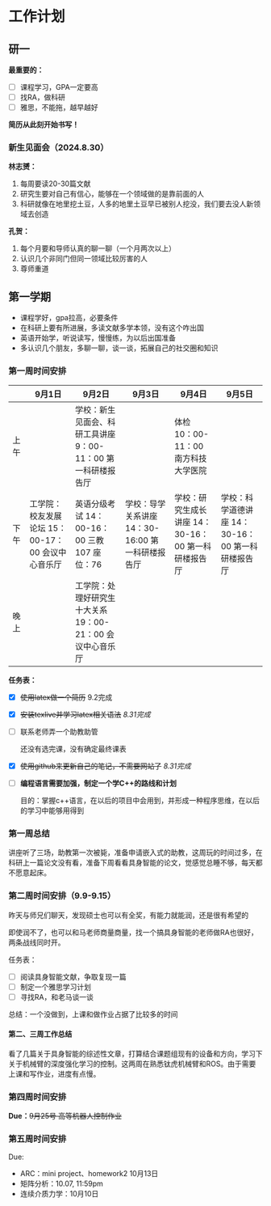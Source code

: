 # 工作计划

## 研一

**最重要的：**

- [ ] 课程学习，GPA一定要高
- [ ] 找RA，做科研
- [ ] 雅思，不能拖，越早越好

**简历从此刻开始书写！**

### 新生见面会（2024.8.30）

**林志赟：**

1. 每周要读20-30篇文献
2. 研究生要对自己有信心，能够在一个领域做的是靠前面的人
2. 科研就像在地里挖土豆，人多的地里土豆早已被别人挖没，我们要去没人新领域去创造

**孔贺：**

1. 每个月要和导师认真的聊一聊（一个月两次以上）
2. 认识几个非同门但同一领域比较厉害的人
3. 尊师重道

## 第一学期

- 课程学好，gpa拉高，必要条件
- 在科研上要有所进展，多读文献多学本领，没有这个咋出国
- 英语开始学，听说读写，慢慢练，为以后出国准备
- 多认识几个朋友，多聊一聊，谈一谈，拓展自己的社交圈和知识

### 第一周时间安排

|      | 9月1日                                                    | 9月2日                                                       | 9月3日                                                   | 9月4日                                                      | 9月5日                                                    |
| ---- | --------------------------------------------------------- | ------------------------------------------------------------ | -------------------------------------------------------- | ----------------------------------------------------------- | --------------------------------------------------------- |
| 上午 |                                                           | 学校：新生见面会、科研工具讲座     9：00-11：00     第一科研楼报告厅 |                                                          | 体检<br />10：00-11：00<br />南方科技大学医院               |                                                           |
| 下午 | 工学院：校友发展论坛     15：00-17：00     会议中心音乐厅 | 英语分级考试     14：00-16：00     三教107 座位：76          | 学校：导学关系讲座     14：30-16:00     第一科研楼报告厅 | 学校：研究生成长讲座     14：30-16：00     第一科研楼报告厅 | 学校：科学道德讲座     14：30-16：00     第一科研楼报告厅 |
| 晚上 |                                                           | 工学院：处理好研究生十大关系     19：00-21：00     会议中心音乐厅 |                                                          |                                                             |                                                           |

**任务表：**

- [x] ~~使用latex做一个简历~~ 9.2完成

- [x] ~~安装texlive并学习latex相关语法~~ *8.31完成*

- [ ] 联系老师弄一个助教助管

  还没有选完课，没有确定最终课表

- [x] ~~使用github来更新自己的笔记，不需要网站了~~ *8.31完成*

- [ ] **编程语言需要加强，制定一个学C++的路线和计划**

  目的：掌握c++语言，在以后的项目中会用到，并形成一种程序思维，在以后的学习中能够用得到

### 第一周总结

讲座听了三场，助教第一次被毙，准备申请嵌入式的助教，这周玩的时间过多，在科研上一篇论文没有看，准备下周看看具身智能的论文，觉感觉总睡不够，每天都不愿意起床。

### 第二周时间安排（9.9-9.15）

昨天与师兄们聊天，发现硕士也可以有全奖，有能力就能润，还是很有希望的

即使润不了，也可以和马老师商量商量，找一个搞具身智能的老师做RA也很好，两条战线同时开。

任务表：

- [ ] 阅读具身智能文献，争取复现一篇
- [ ] 制定一个雅思学习计划
- [ ] 寻找RA，和老马谈一谈

总结：一个没做到，上课和做作业占据了比较多的时间

#### 第二、三周工作总结

看了几篇关于具身智能的综述性文章，打算结合课题组现有的设备和方向，学习下关于机械臂的深度强化学习的控制。这两周在熟悉钛虎机械臂和ROS。由于需要上课和写作业，进度有点慢。

### 第四周时间安排

**Due：**~~9月25号  高等机器人控制作业~~

### 第五周时间安排

 Due:

- ARC：mini project、homework2 10月13日
- 矩阵分析：10.07, 11:59pm 
- 连续介质力学：10月10日

